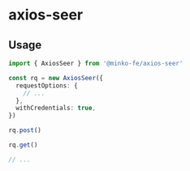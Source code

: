 # axios-seer

## Usage

```ts
import { AxiosSeer } from '@minko-fe/axios-seer'

const rq = new AxiosSeer({
  requestOptions: {
    // ...
  },
  withCredentials: true,
})

rq.post()

rq.get()

// ...
```
